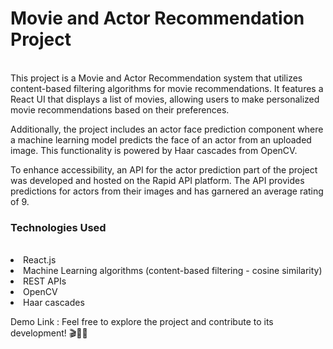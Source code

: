 <h1>Movie and Actor Recommendation Project</h1>
<br>
This project is a Movie and Actor Recommendation system that utilizes content-based filtering algorithms for movie recommendations. It features a React UI that displays a list of movies, allowing users to make personalized movie recommendations based on their preferences.

Additionally, the project includes an actor face prediction component where a machine learning model predicts the face of an actor from an uploaded image. This functionality is powered by Haar cascades from OpenCV.

To enhance accessibility, an API for the actor prediction part of the project was developed and hosted on the Rapid API platform. The API provides predictions for actors from their images and has garnered an average rating of 9.

<h3>Technologies Used</h3>
<br>
<li>React.js</li>
<li>Machine Learning algorithms (content-based filtering - cosine similarity)</li>
<li>REST APIs</li>
<li>OpenCV</li>
<li>Haar cascades</li>

Demo Link : 
Feel free to explore the project and contribute to its development! 🎬👨‍🎤
